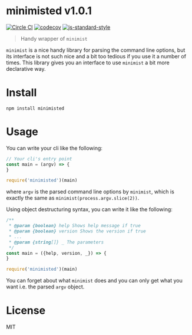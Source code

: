 # minimisted v1.0.1

[![Circle CI](https://circleci.com/gh/kt3k/minimisted.svg?style=svg)](https://circleci.com/gh/kt3k/minimisted)
[![codecov](https://codecov.io/gh/kt3k/minimisted/branch/master/graph/badge.svg)](https://codecov.io/gh/kt3k/minimisted)
[![js-standard-style](https://img.shields.io/badge/code%20style-standard-brightgreen.svg)](http://standardjs.com/)

> Handy wrapper of `minimist`

`minimist` is a nice handy library for parsing the command line options, but its interface is not such nice and a bit too tedious if you use it a number of times. This library gives you an interface to use `minimist` a bit more declarative way.

# Install

    npm install minimisted

# Usage

You can write your cli like the following:

```js
// Your cli's entry point
const main = (argv) => {
}

require('minimisted')(main)
```

where `argv` is the parsed command line options by `minimist`, which is exactly the same as `minimist(process.argv.slice(2))`.

Using object destructuring syntax, you can write it like the following:

```js
/**
 * @param {boolean} help Shows help message if true
 * @param {boolean} version Shows the version if true
 * ...
 * @param {string[]} _ The parameters
 */
const main = ({help, version, _}) => {
}

require('minimisted')(main)
```

You can forget about what `minimist` does and you can only get what you want i.e. the parsed `argv` object.

# License

MIT
